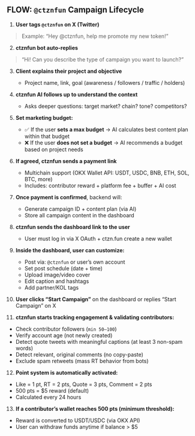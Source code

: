 ## FLOW: `@ctznfun` Campaign Lifecycle

1. **User tags `@ctznfun` on X (Twitter)**

> Example: “Hey @ctznfun, help me promote my new token!”

2. **ctznfun bot auto-replies**

> “Hi! Can you describe the type of campaign you want to launch?”

3. **Client explains their project and objective**

   * Project name, link, goal (awareness / followers / traffic / holders)

4. **ctznfun AI follows up to understand the context**

   * Asks deeper questions: target market? chain? tone? competitors?

5. **Set marketing budget:**

   * ✅ If the user **sets a max budget** → AI calculates best content plan within that budget
   * ❌ If the user **does not set a budget** → AI recommends a budget based on project needs

6. **If agreed, ctznfun sends a payment link**

   * Multichain support (OKX Wallet API: USDT, USDC, BNB, ETH, SOL, BTC, more)
   * Includes: contributor reward + platform fee + buffer + AI cost

7. **Once payment is confirmed**, backend will:

   * Generate campaign ID + content plan (via AI)
   * Store all campaign content in the dashboard

8. **ctznfun sends the dashboard link to the user**

   * User must log in via X OAuth + ctzn.fun create a new wallet

9. **Inside the dashboard, user can customize:**

   * Post via: `@ctznfun` or user’s own account
   * Set post schedule (date + time)
   * Upload image/video cover
   * Edit caption and hashtags
   * Add partner/KOL tags

10. **User clicks “Start Campaign”** on the dashboard or replies “Start Campaign” on X

11. **ctznfun starts tracking engagement & validating contributors:**

* Check contributor followers (`min 50–100`)
* Verify account age (not newly created)
* Detect quote tweets with meaningful captions (at least 3 non-spam words)
* Detect relevant, original comments (no copy-paste)
* Exclude spam retweets (mass RT behavior from bots)

12. **Point system is automatically activated:**

* Like = 1 pt, RT = 2 pts, Quote = 3 pts, Comment = 2 pts
* 500 pts = \$5 reward (default)
* Calculated every 24 hours

13. **If a contributor’s wallet reaches 500 pts (minimum threshold):**

* Reward is converted to USDT/USDC (via OKX API)
* User can withdraw funds anytime if balance > \$5
